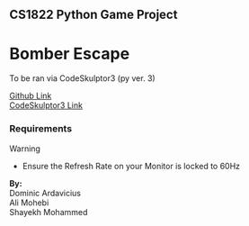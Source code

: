 ## CS1822 Python Game Project
# Bomber Escape  

To be ran via CodeSkulptor3 (py ver. 3)

[Github Link](https://github.com/DanteArda/BomberEscape)  
[CodeSkulptor3 Link]()

### Requirements

>[!WARNING]
>- Ensure the Refresh Rate on your Monitor is locked to 60Hz

__By:__  
Dominic Ardavicius  
Ali Mohebi  
Shayekh Mohammed  
